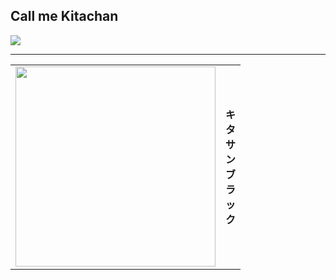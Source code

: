 ## Call me Kitachan
![](https://media.tenor.com/rp-AM5mlU0wAAAAd/uma-musume-kitasan-black.gif)

---

<table>
    <td>
        <img src="https://media.tenor.com/_vIoBfgGBFsAAAAC/kitsan-black-uma-musume.gif" style="height: 20rem">
    </td>
    <td>
        <strong>
            キ<br>タ<br>サ<br>ン<br>ブ<br>ラ<br>ッ<br>ク
        </strong>
    </td>
</table>

<!-- yoloooooooooooooo -->
